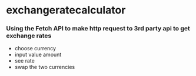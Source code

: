 # exchangeratecalculator

### Using the Fetch API to make http request to 3rd party api to get exchange rates

- choose currency
- input value amount
- see rate
- swap the two currencies
